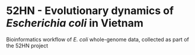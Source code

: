 # 52HN - Evolutionary dynamics of _Escherichia coli_ in Vietnam
Bioinformatics workflow of _E. coli_ whole-genome data, collected as part of the 52HN project 
